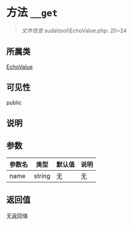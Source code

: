 # 方法 `__get`

> *文件信息* suda\tool\EchoValue.php: 20~24

## 所属类 

[EchoValue](../EchoValue.md)

## 可见性

 public 

## 说明



## 参数


| 参数名 | 类型 | 默认值 | 说明 |
|--------|-----|-------|-------|
| name |  string | 无 | 无 |



## 返回值

无返回值

